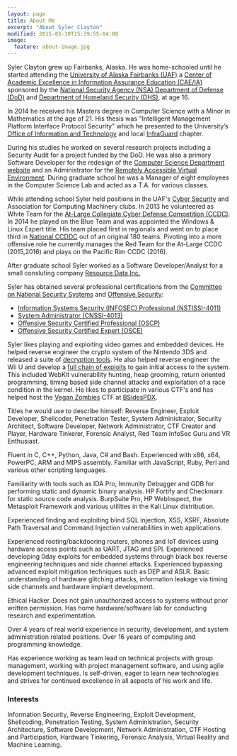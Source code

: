 ```yaml
---
layout: page
title: About Me
excerpt: "About Syler Clayton"
modified: 2015-03-19T15:39:55-04:00
image:
  feature: about-image.jpg
---
```

Syler Clayton grew up Fairbanks, Alaska. He was home-schooled until he started attending the <a href="https://www.uaf.edu">University of Alaska Fairbanks (UAF)</a> a <a href="https://www.nsa.gov/resources/educators/centers-academic-excellence">Center of Academic Excellence in Information Assurance Education (CAE/IA)</a> sponsored by the <a href="https://www.nsa.gov/">National Security Agency (NSA)</a>,<a href="http://www.defense.gov">Department of Defense (DoD)</a> and <a href="https://www.dhs.gov">Department of Homeland Security (DHS)</a>, at age 16.

In 2014 he received his Masters degree in Computer Science with a Minor in Mathematics at the age of 21. His thesis was "Intelligent Management Platform Interface Protocol Security" which he presented to the University’s <a href="https://www.alaska.edu/oit">Office of Information and Technology</a> and local <a href="https://www.infragard.org">InfraGuard</a> chapter.

During his studies he worked on several research projects including a Security Audit for a project funded by the DoD. He was also a primary Software Developer for the redesign of the <a href="https://www.cs.uaf.edu">Computer Science Department website</a> and an Administrator for the <a href="https://www.rave-lab.com">Remotely Accessible Virtual Environment</a>. During graduate school he was a Manager of eight employees in the Computer Science Lab and acted as a T.A. for various classes.

While attending school Syler held positions in the UAF's <a href="http://www.csc.uaf.edu">Cyber Security</a> and Association for Computing Machinery clubs. In 2013 he volunteered as White Team for the <a href="http://www.virtualccdc.com">At-Large Collegiate Cyber Defense Competition (CCDC)</a>. In 2014 he played on the Blue Team and was appointed the Windows & Linux Expert title. His team placed first in regionals and went on to place third in <a href="http://www.nationalccdc.org">National CCDDC</a> out of an original 180 teams. Pivoting into a more offensive role he currently manages the Red Team for the At-Large CCDC (2015,2016) and plays on the Pacific Rim CCDC (2016).

After graduate school Syler worked as a Software Developer/Analyst for a small consluting company <a href="https://www.resdat.com">Resource Data Inc.</a>

Syler has obtained several professional certifications from the <a href="https://en.wikipedia.org/wiki/Committee_on_National_Security_Systems">Committee on National Security Systems</a> and <a href="https://www.offensive-security.com/">Offensive Security</a>:
<ul>
  <li><a href="https://en.wikipedia.org/wiki/Committee_on_National_Security_Systems">Information Systems Security (INFOSEC) Professional (NSTISSI-4011)</a></li>
  <li><a href="https://en.wikipedia.org/wiki/Committee_on_National_Security_Systems">System Administrator (CNSSI-4013)</a></li>
  <li><a href="https://www.offensive-security.com/information-security-certifications/oscp-offensive-security-certified-professional/">Offensive Security Certified Professional (OSCP)</a></li>
  <li><a href="https://www.offensive-security.com/information-security-certifications/osce-offensive-security-certified-expert/">Offensive Security Certified Expert (OSCE)</a></li>
</ul>
Syler likes playing and exploiting video games and embedded devices. He helped reverse engineer the crypto system of the Nintendo 3DS and released a suite of <a href="https://github.com/Relys/3DS_Multi_Decryptor">decryption tools</a>. He also helped reverse engineer the Wii U and develop a <a href="https://github.com/wiiudev/libwiiu">full chain of exploits</a> to gain initial access to the system. This included WebKit vulnerability hunting, heap grooming, return oriented programming, timing based side channel attacks and exploitation of a race condition in the kernel. He likes to participate in various CTF's and has helped host the <a href="https://twitter.com/veganzombiesctf">Vegan Zombies</a> CTF at <a href="http://www.bsidespdx.org/">BSidesPDX</a>.

Titles he would use to describe himself: Reverse Engineer, Exploit Developer, Shellcoder, Penetration Tester, System Administrator, Security Architect, Software Developer, Network Administrator, CTF Creator and Player, Hardware Tinkerer, Forensic Analyst, Red Team InfoSec Guru and VR Enthusiast.

Fluent in C, C++, Python, Java, C# and Bash. Experienced with x86, x64, PowerPC, ARM and MIPS assembly. Familiar with JavaScript, Ruby, Perl and various other scripting languages.

Familiarity with tools such as IDA Pro, Immunity Debugger and GDB for performing static and dynamic binary analysis. HP Fortify and Checkmarx for static source code analysis. BurpSuite Pro, HP WebInspect, the Metasploit Framework and various utilities in the Kali Linux distribution.

Experienced finding and exploiting blind SQL injection, XSS, XSRF, Absolute Path Traversal and Command Injection vulnerabilities in web applications.

Experienced rooting/backdooring routers, phones and IoT devices using hardware access points such as UART, JTAG and SPI. Experienced developing 0day exploits for embedded systems through black box reverse engineering techniques and side channel attacks. Experienced bypassing advanced exploit mitigation techniques such as DEP and ASLR. Basic understanding of hardware glitching attacks, information leakage via timing side channels and hardware implant development.

Ethical Hacker. Does not gain unauthorized access to systems without prior written permission. Has home hardware/software lab for conducting research and experimentation.

Over 4 years of real world experience in security, development, and system administration related positions. Over 16 years of computing and programming knowledge.

Has experience working as team lead on technical projects with group management, working with project management software, and using agile development techniques. Is self-driven, eager to learn new technologies and strives for continued excellence in all aspects of his work and life.

### Interests
Information Security, Reverse Engineering, Exploit Development, Shellcoding, Penetration Testing, System Administration, Security Architecture, Software Development, Network Administration, CTF Hosting and Participation, Hardware Tinkering, Forensic Analysis, Virtual Reality and Machine Learning.
